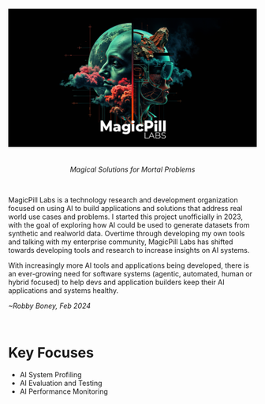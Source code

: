 <p align="center">
    <img src="./MPL_BANNER_1.png" />
    <br />
    <br />
    <br>
    <i>
    Magical Solutions for Mortal Problems   
    </i>
    <br />
</p>
<br>

MagicPill Labs is a technology research and development organization focused on using AI to build applications and solutions that address real world use cases and problems. I started this project unofficially in 2023, with the goal of exploring how AI could be used to generate datasets from synthetic and realworld data. Overtime through developing my own tools and talking with my enterprise community, MagicPill Labs has shifted towards developing tools and research to increase insights on AI systems. 

With increasingly more AI tools and applications being developed, there is an ever-growing need for software systems (agentic, automated, human or hybrid focused) to help devs and application builders keep their AI applications and systems healthy.

_~Robby Boney, Feb 2024_


<br>

# Key Focuses

- AI System Profiling
- AI Evaluation and Testing
- AI Performance Monitoring




